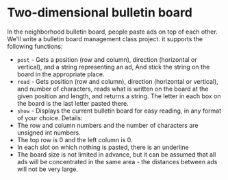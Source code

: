 # Two-dimensional bulletin board


In the neighborhood bulletin board, people paste ads on top of each other.
We'll write a bulletin board management class project.
it supports the following functions:

* `post` - Gets a position (row and column), direction (horizontal or vertical), and a string representing an ad,
And stick the string on the board in the appropriate place.
* `read` - Gets position (row and column), direction (horizontal or vertical), and number of characters, reads what is written on the board at the given position and length, and returns a string. The letter in each box on the board is the last letter pasted there.
* `show` - Displays the current bulletin board for easy reading, in any format of your choice.
Details:
* The row and column numbers and the number of characters are unsigned int numbers.
* The top row is 0 and the left column is 0.
* In each slot on which nothing is pasted, there is an underline
* The board size is not limited in advance, but it can be assumed that all ads will be concentrated in the same area - the distances between ads will not be very large.

